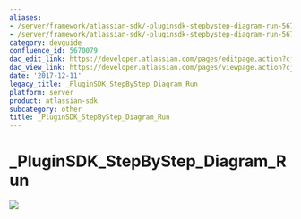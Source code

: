 ```yaml
---
aliases:
- /server/framework/atlassian-sdk/-pluginsdk-stepbystep-diagram-run-5670079.html
- /server/framework/atlassian-sdk/-pluginsdk-stepbystep-diagram-run-5670079.md
category: devguide
confluence_id: 5670079
dac_edit_link: https://developer.atlassian.com/pages/editpage.action?cjm=wozere&pageId=5670079
dac_view_link: https://developer.atlassian.com/pages/viewpage.action?cjm=wozere&pageId=5670079
date: '2017-12-11'
legacy_title: _PluginSDK_StepByStep_Diagram_Run
platform: server
product: atlassian-sdk
subcategory: other
title: _PluginSDK_StepByStep_Diagram_Run
---
```

# \_PluginSDK\_StepByStep\_Diagram\_Run

<img src="/server/framework/atlassian-sdk/images/5865630.png" class="gliffy-macro-image" />



































































































